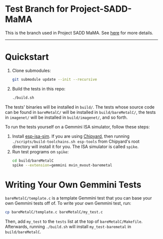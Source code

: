 # Test Branch for Project-SADD-MaMA

This is the branch used in Project SADD MaMA. See [here](www.todo.com) for more details.

---

# Quickstart
1. Clone submodules:
    ```bash
    git submodule update --init --recursive
    ```
1. Build the tests in this repo:
    ```bash
    ./build.sh
    ```

The tests' binaries will be installed in `build/`. The tests whose source code can be found in `bareMetalC/` will be installed in `build/bareMetalC/`, the tests in `imagenet/` will be installed in `build/imagenet/`, and so forth.

To run the tests yourself on a Gemmini ISA simulator, follow these steps:
1. Install [esp-isa-sim](https://github.com/ucb-bar/esp-isa-sim). If you are using [Chipyard](https://github.com/ucb-bar/chipyard), then running `./scripts/build-toolchains.sh esp-tools` from Chipyard's root directory will install it for you. The ISA simulator is called `spike`.
1. Run test programs on `spike`:
    ```bash
    cd build/bareMetalC
    spike --extension=gemmini mvin_mvout-baremetal
    ```

# Writing Your Own Gemmini Tests
`bareMetalC/template.c` is a template Gemmini test that you can base your own Gemmini tests off of. To write your own Gemmini test, run:

```bash
cp bareMetalC/template.c bareMetalC/my_test.c
```

Then, add `my_test` to the `tests` list at the top of `bareMetalC/Makefile`. Afterwards, running `./build.sh` will install `my_test-baremetal` in `build/bareMetalC`.

